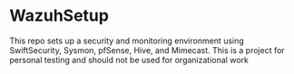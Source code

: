 # WazuhSetup
This repo sets up a security and monitoring environment using SwiftSecurity, Sysmon, pfSense, Hive, and Mimecast.  This is a project for personal testing and should not be used for organizational work

